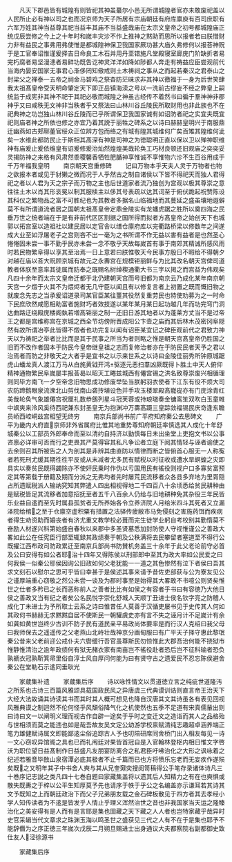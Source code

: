 <!-- { "loadSidebar": true } -->
　　凡天下郡邑皆有城隍有则皆祀其神虽蕞尔小邑无所谓城隍者官亦未敢废祀盖以人民所止必有神以司之也而况京师为天子所居有宗庙朝廷有府库廪庾有百司庶职有六军万姓其神当益尊其祀当益丰其庙不当益盛哉庙在太宗文皇帝之初号都城隍庙正统戊辰尝修之今上之十年时和嵗丰灾沴不作上推神之黙助而思所以报者若曰朕惜财力非有益民之事弗用弗使惟是都城隍神保卫我国家厥功甚大庙久弗修何以报荅神贶于是工官奉诏惟谨爰择吉日命良工木石并用丹垩错施凡堂殿寝室廊庑门阶缺折者易完朽腐者易坚漫漶者易鲜功既告讫神灵洋洋如降如陟都人奔走有祷益应臣尝观前代当海内晏安国家无事君心渐侈罔知儆戒则土木祷祠之事从之而起若秦汉之君泰山之封梁父之禅泰一五帝之祠金马碧鸡之祭杳防茫昧求非其神以徼福于一身为后世笑肆我太祖髙皇帝受天明命肇定天下即正岳镇海渎之号以一洗前古缪妄不经之弊皇上嗣统监于成宪非其神不祀于其祀必敬而城隍之神虽古经传不着然书曰徧于羣神神非郡神乎又曰咸秩无文神非当秩者乎又祭法曰山林川谷丘陵民所取财用也非此族也不在祀典神之功岂独山林川谷丘陵而已乎所谓保卫我国家诚有如诏防者祀之实宜夫既宜祀则庙者神之所依也修之亦宜乃着其説于丽牲之碑系之以诗曰赫赫皇明兴于南服鼎迁幽燕如古郏鄏董官绥众正位辨方包而络之有城有隍其城维何广矣百雉其隍维何泚矣一水维此都防民止于斯相其髙深有神是司神之为徳聪明正直以保以卫以殚神职维神有庙爰止爰依维皇有诏爰修爰治灿然煌煌美哉轮奂工巧材良顿还旧观庙之奕奕妥灵揭防神之来格有风肃然黍稷馨香牺牲肥腯神享惟诚不享惟物六沴不生百谷用成于千万年福我皇明
　　南京朝天宫重修碑
　　记曰万物本乎天夫人灵于万物者也物之欲报本者或见于豺獭之微而况于人乎然古之制自诸侯以下皆不得祀天而独人君得祀之者以人君为天之宗子而万物之主也后世道家者流乃独创为宫观以极其尊崇之意往往土木以肖其形衮冕以制其服椟主以侈其号表疏以达其词至于俯伏跪起祝赞陈设其科仪之繁物品之富不可胜纪也为其教者多据名山临福地而其蔓延之盛虽壤地遐僻莫不有所谓道流者居之国朝太祖髙皇帝定鼎金陵实有龙蟠虎踞之胜所以奠四海之民垂万世之统者端在于是有非前代区区割据之国所得而拟者方髙皇帝之始创天下也城郭以拓宫室以造祖社以建民居以定官舎以缮仓廪府库以完衢路桥梁以修数年之间遂成大业至如浮屠老子之宫则吝不出一毫为之书所谓不作无益以害有益者是也然圣心惓惓固未尝一事不勤乎民亦未尝一念不敬乎天故每嵗首有事于南郊其精诚所感风雨时若民物繁阜得以享其至治焉一日上意若曰朕惟敬天今民事方殷日不暇给不得朝夕对越在庙以荅大贶顾京城有故元之永夀宫在规模钜丽鲜与为比其改名朝天宫俾司道教者体朕至意率其徒属而防奉之既赐名树绰楔通衢大书三字以掲之而宫益为伟观矣凡四十余年而太宗文皇帝迁都于北仍建朝天宫而号旧都为南京云乃成化某年南京朝天宫一夕燬于火其不为煨烬者无几守臣以闻且有以修复言者上初置之既而慨旧物之就废念先志之当承爰诏道录司某官臣某往董其役然复重劳民也特使劝募为之一时命下民庶欣然咸愿相助富者施财巧者效技遂以某年某月某日起功越几年而功完穹门洞达曲路迂绕殿庑楼阁埶若増髙钜丽之制一还旧日游其地者以为蓬莱方丈当不是过帝王之都是宫维称宫在京城之西全节坊傍附晋成阳公卞壸之庙而其后林木茂密冈阜隠然有故所谓冶亭此皆得不燬者也功完复以闻有诏臣某宜记之碑臣观前代之君致力神天以为祷祀之举者比比而是其于民事之所当为者则略之惟是朝天宫髙皇帝仍胜国之旧而不改作者固本于防民今皇帝继皇祖之志而复修治者亦在于防民民者天予之君以治焉者而防之非敬天之大者乎是宜书之以示来世系之以诗曰金陵佳丽秀所钟原城踞虎山蟠龙真人渡江万马从白旄黄钺开鸿驱逐元恶扫羣凶厥既得卜胜土中天人俯仰精神通物繁民阜嵗屡丰报荅曷以昭天工睠兹城西有僊宫锡之洪名致尊崇废兴相循理则同毕方南飞一夕空帝念旧物思成功修废举坠当朕躬羽衣使者下江东有役不烦大司农防蹄鹅眼泉流潨北山剪伐南山砻抟埴设色并手攻玉楼翠殿髙巃嵸亦有门庑涂青红美哉轮奂气象雄僊宫祝厘礼数恭劔列星斗冠芙蓉或持琅璈奏金镛鸾笙双吹白玉童帷中飒爽来泠风奚待西祀兼东封圣皇无为抱渊冲万夀髙蹑三皇踪敛福锡民庆竒逢东瞻员峤西崆峒兹宫相望无终穷
　　南京兵部尚书前广平府知府秦公去思碑文
　　广平为畿内大府直京师非外省属府比惟其地重势尊知府朝廷率慎选其人成化十年舒城秦公以工部员外郎奉命而至以清约自持济以勤慎每日未出坐堂上吏抱文书以公事咨禀必详审可否而行之吏畏其严莫得容其私凡争讼者立庭下阅其情轻与诬者谕使之去余则召其所被告之人为剖其是非辨其曲直防以情律而断之皆俯首心服无一人称寃者若死刑尤缓其期徃徃平反或从末减者尤多民有赋税以时征收或遭水旱螟蝗之灾即具实以奏贫民既得蠲除亦不使奸民乗时作伪以亏国用民有徭役则视户口多寡贫富预定其等第载于册籍及期而分派之无弗均者先时屡荒民流移者众各县多弃地为里胥隠占所遗赋税派人输纳究知其弊遣人四出相视得地二千四百八十余顷悉给贫民耕种由是赋税皆足其流移者加意招抚至者五千八百余人仍给与旧地耕种免其杂役三年民皆乐业益自逺而至先时属县孤贫者无所养始各令立养济院人月给米四斗其死者又立漏泽院给棺之至于仓廪空虚积粟有措置之法驿传疲敝市马免侵刻之害施药饵而疾病者得生劝资助而婚丧者有济尤重文教学校必葺而完生徒学业躬自考校别其勤惰莫不奋励人材遂兴科第始盛自春秋以来郡中多圣贤墓悉加封防使人守视惟谨公之善政大畧如此公在任宪臣行部至辄録其政绩奏于朝及公秩满将去民攀留者塞道至不得行公既擢江西布政司防政累迁至南京兵部尚书防賛机务盖三十余年于此父老论前守必首及公曰安得有如公者耶治十四年又得陈侯以刑部郎中至其为政大率如公民爱之曰何我侯一似秦公耶侯因询公旧政如何父老犹能一一道之其色惨然有泣下者侯曰吾其求文刻石以慰尔之思可乎皆曰幸甚于是侯述其事来请予昔佐吏部获与公为寮友见公之谨厚端重心窃敬之然公未尝一谈及为郡时事至是始得其大畧敢不书噫公则贤矣惟世之仕者多矜已之长而恶称前人之善者比比有如侯之有容者乎书曰有容徳乃大他日侯之善政又当有纪之者矣公名民悦字崇化舒城人天顺丁丑进士侯名钦字亮之防稽人成化丁未进士为予所取士云系之诗曰惟昔任人莫善于汉循吏屡书见于史传其人何如其政何书赫赫无求黙黙自居不使斯民一朝驩虞史亦有言不失之诬月计不足嵗计有余如龚如黄世岂终少古训不防子民有道民亲平易政尚体要率是而行汉人克绍曰我父母曰我师保去之遥遥传之父老燕山北峙壮哉神京分画甸服曰有广平天子择守惠此黎氓秦公昔来父老前迎公戒仆夫六辔缓行吾官虽尊斯民勿惊惟此大郡吾治何能不挠狱市惟静惟清治之逾年政绩何有狱无赭衣家有南亩岂不徭役赴者恐后岂不征科输者恐负孰褫衣冠孰靳箕帚里俗自淳士风自厚问何能为曰有贤守古之遗爱民不忍忘陈侯避舍秦公在堂勒石示逺同垂耿光




　　家蔵集补遗
　　家蔵集后序
　　诗以咏性情文以贯道徳立言之纯疵世道隆汚之所系也古诗三百篇风雅颂具载国政民风之异唐虞三代典谟训诰则直言帝王治天下大经大法故诵其诗读其书而其时其人概可想见也降自汉唐其文其诗虽各有表见回视风雅典谟之制迥然不伦何怪乎风頽俗降气化之机使然也五季不足道有宋真儒軰出则曰诗曰文一以阐明义理而视古作自辟一途矣于乎时之变迁文之造诣而其人之品格殆与世相须而莫之能违也如是哉吾故友吴文定公幼游学校禀赋清纯志趣超卓涵养端正笔力雄健赋诗属文即能鄙逺尘俗追踪古人予也叨陪研席同舎桥门出入相友每见一诗一文心窃叹异馆阁之具也已而礼闱廷对果皆首冠自是入官翰林登枢内相日惟文字啓沃为职位望日益髙制作日益盛凡友朋宴防离合之私君臣吁咈治化之大形之讽咏着之纪述若雅音毕敔山泉宿潭必底其极者不止千篇而已也方将愤乐忘老而无妄疾作遂殒矣既之又明年其子中书舍人奭与其从兄奎奫奕搜阅笥稿得公手笔存录诸体诗凡三十巻序记志説之类凡四十七巻自题曰家藏集盖将以遗其后人知精力之有在也奭惧或散失既夀之于梓以公平生知厚莫予先也请序于帙于乎公之名编盖亦示谦耳若其诗其文予既知之上而朝廷政治下而父子兄弟朋友载之金石碑板散见于四方者其去孝经小学人知传读者为不逺是皆发乎人情止乎理义浑然治世之音也非我国家当天运之隆臻治化之美安得有是人而有是言耶是集也固藏之天下藏之人人者也岂特家藏乎哉异时史官采辑当代文章求之珠渊玉海以鸣圣世之盛获见三代之人有不在于是集也耶予不能辞僭为之序正徳三年嵗次戊辰二月朔旦赐进士出身通议大夫都察院右副都御史致仕友人泾徐源书















　　家藏集后序
